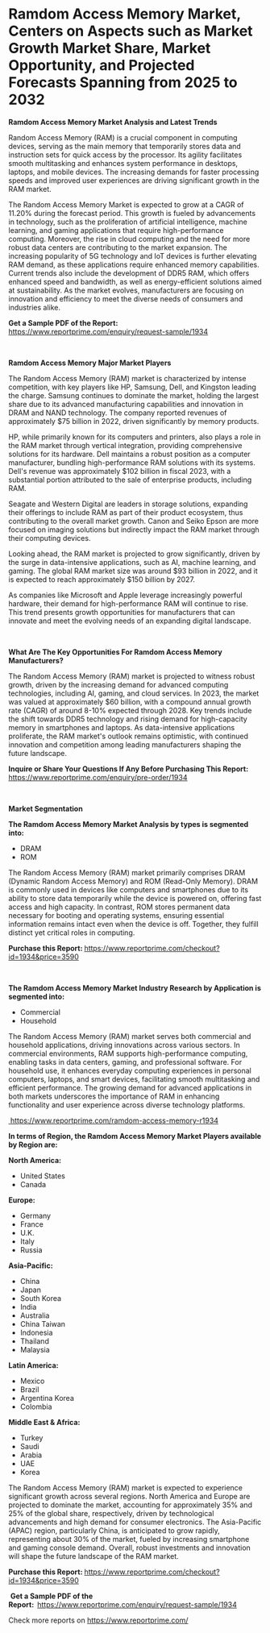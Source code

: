 <p><h1>Ramdom Access Memory Market, Centers on Aspects such as Market Growth Market Share, Market Opportunity, and Projected Forecasts Spanning from 2025 to 2032</h1></p><p><strong>Ramdom Access Memory Market Analysis and Latest Trends</strong></p>
<p><p>Random Access Memory (RAM) is a crucial component in computing devices, serving as the main memory that temporarily stores data and instruction sets for quick access by the processor. Its agility facilitates smooth multitasking and enhances system performance in desktops, laptops, and mobile devices. The increasing demands for faster processing speeds and improved user experiences are driving significant growth in the RAM market.</p><p>The Random Access Memory Market is expected to grow at a CAGR of 11.20% during the forecast period. This growth is fueled by advancements in technology, such as the proliferation of artificial intelligence, machine learning, and gaming applications that require high-performance computing. Moreover, the rise in cloud computing and the need for more robust data centers are contributing to the market expansion. The increasing popularity of 5G technology and IoT devices is further elevating RAM demand, as these applications require enhanced memory capabilities. Current trends also include the development of DDR5 RAM, which offers enhanced speed and bandwidth, as well as energy-efficient solutions aimed at sustainability. As the market evolves, manufacturers are focusing on innovation and efficiency to meet the diverse needs of consumers and industries alike.</p></p>
<p><strong>Get a Sample PDF of the Report:&nbsp;</strong> <a href="https://www.reportprime.com/enquiry/request-sample/1934?utm_campaign=2566&utm_medium=2&utm_source=Github&utm_content=ia&utm_term=18032025&utm_id=ramdom-access-memory">https://www.reportprime.com/enquiry/request-sample/1934</a></p>
<p>&nbsp;</p>
<p><strong>Ramdom Access Memory Major Market Players</strong></p>
<p><p>The Random Access Memory (RAM) market is characterized by intense competition, with key players like HP, Samsung, Dell, and Kingston leading the charge. Samsung continues to dominate the market, holding the largest share due to its advanced manufacturing capabilities and innovation in DRAM and NAND technology. The company reported revenues of approximately $75 billion in 2022, driven significantly by memory products.</p><p>HP, while primarily known for its computers and printers, also plays a role in the RAM market through vertical integration, providing comprehensive solutions for its hardware. Dell maintains a robust position as a computer manufacturer, bundling high-performance RAM solutions with its systems. Dell's revenue was approximately $102 billion in fiscal 2023, with a substantial portion attributed to the sale of enterprise products, including RAM.</p><p>Seagate and Western Digital are leaders in storage solutions, expanding their offerings to include RAM as part of their product ecosystem, thus contributing to the overall market growth. Canon and Seiko Epson are more focused on imaging solutions but indirectly impact the RAM market through their computing devices.</p><p>Looking ahead, the RAM market is projected to grow significantly, driven by the surge in data-intensive applications, such as AI, machine learning, and gaming. The global RAM market size was around $93 billion in 2022, and it is expected to reach approximately $150 billion by 2027.</p><p>As companies like Microsoft and Apple leverage increasingly powerful hardware, their demand for high-performance RAM will continue to rise. This trend presents growth opportunities for manufacturers that can innovate and meet the evolving needs of an expanding digital landscape.</p></p>
<p>&nbsp;</p>
<p><strong>What Are The Key Opportunities For Ramdom Access Memory Manufacturers?</strong></p>
<p><p>The Random Access Memory (RAM) market is projected to witness robust growth, driven by the increasing demand for advanced computing technologies, including AI, gaming, and cloud services. In 2023, the market was valued at approximately $60 billion, with a compound annual growth rate (CAGR) of around 8-10% expected through 2028. Key trends include the shift towards DDR5 technology and rising demand for high-capacity memory in smartphones and laptops. As data-intensive applications proliferate, the RAM market's outlook remains optimistic, with continued innovation and competition among leading manufacturers shaping the future landscape.</p></p>
<p><strong>Inquire or Share Your Questions If Any Before Purchasing This Report:</strong> <a href="https://www.reportprime.com/enquiry/pre-order/1934?utm_campaign=2566&utm_medium=2&utm_source=Github&utm_content=ia&utm_term=18032025&utm_id=ramdom-access-memory">https://www.reportprime.com/enquiry/pre-order/1934</a></p>
<p>&nbsp;</p>
<p><strong>Market Segmentation</strong></p>
<p><strong>The Ramdom Access Memory Market Analysis by types is segmented into:</strong></p>
<p><ul><li>DRAM</li><li>ROM</li></ul></p>
<p><p>The Random Access Memory (RAM) market primarily comprises DRAM (Dynamic Random Access Memory) and ROM (Read-Only Memory). DRAM is commonly used in devices like computers and smartphones due to its ability to store data temporarily while the device is powered on, offering fast access and high capacity. In contrast, ROM stores permanent data necessary for booting and operating systems, ensuring essential information remains intact even when the device is off. Together, they fulfill distinct yet critical roles in computing.</p></p>
<p><strong>Purchase this Report:&nbsp;</strong><a href="https://www.reportprime.com/checkout?id=1934&price=3590&utm_campaign=2566&utm_medium=2&utm_source=Github&utm_content=ia&utm_term=18032025&utm_id=ramdom-access-memory">https://www.reportprime.com/checkout?id=1934&price=3590</a></p>
<p>&nbsp;</p>
<p><strong>The Ramdom Access Memory Market Industry Research by Application is segmented into:</strong></p>
<p><ul><li>Commercial</li><li>Household</li></ul></p>
<p><p>The Random Access Memory (RAM) market serves both commercial and household applications, driving innovations across various sectors. In commercial environments, RAM supports high-performance computing, enabling tasks in data centers, gaming, and professional software. For household use, it enhances everyday computing experiences in personal computers, laptops, and smart devices, facilitating smooth multitasking and efficient performance. The growing demand for advanced applications in both markets underscores the importance of RAM in enhancing functionality and user experience across diverse technology platforms.</p></p>
<p><a href="https://www.reportprime.com/ramdom-access-memory-r1934?utm_campaign=2566&utm_medium=2&utm_source=Github&utm_content=ia&utm_term=18032025&utm_id=ramdom-access-memory">&nbsp;https://www.reportprime.com/ramdom-access-memory-r1934</a></p>
<p><strong>In terms of Region, the Ramdom Access Memory Market Players available by Region are:</strong></p>
<p>
    <p> <strong> North America: </strong>
        <ul>
            <li>United States</li>
            <li>Canada</li>
        </ul>
        </p> 
    <p> <strong> Europe: </strong>
        <ul>
            <li>Germany</li>
            <li>France</li>
            <li>U.K.</li>
            <li>Italy</li>
            <li>Russia</li>
        </ul>
        </p> 
    <p> <strong> Asia-Pacific: </strong>
        <ul>
            <li>China</li>
            <li>Japan</li>
            <li>South Korea</li>
            <li>India</li>
            <li>Australia</li>
            <li>China Taiwan</li>
            <li>Indonesia</li>
            <li>Thailand</li>
            <li>Malaysia</li>
        </ul>
        </p> 
    <p> <strong> Latin America: </strong>
        <ul>
            <li>Mexico</li>
            <li>Brazil</li>
            <li>Argentina Korea</li>
            <li>Colombia</li>
        </ul>
        </p> 
    <p> <strong> Middle East & Africa: </strong>
        <ul>
            <li>Turkey</li>
            <li>Saudi</li>
            <li>Arabia</li>
            <li>UAE</li>
            <li>Korea</li>
        </ul>
    </p>
    </p>
<p><p>The Random Access Memory (RAM) market is expected to experience significant growth across several regions. North America and Europe are projected to dominate the market, accounting for approximately 35% and 25% of the global share, respectively, driven by technological advancements and high demand for consumer electronics. The Asia-Pacific (APAC) region, particularly China, is anticipated to grow rapidly, representing about 30% of the market, fueled by increasing smartphone and gaming console demand. Overall, robust investments and innovation will shape the future landscape of the RAM market.</p></p>
<p><strong>Purchase this Report: </strong><a href="https://www.reportprime.com/checkout?id=1934&price=3590&utm_campaign=2566&utm_medium=2&utm_source=Github&utm_content=ia&utm_term=18032025&utm_id=ramdom-access-memory">https://www.reportprime.com/checkout?id=1934&price=3590</a></p>
<p>&nbsp;<strong>Get a Sample PDF of the Report:&nbsp;&nbsp;</strong><a href="https://www.reportprime.com/enquiry/request-sample/1934?utm_campaign=2566&utm_medium=2&utm_source=Github&utm_content=ia&utm_term=18032025&utm_id=ramdom-access-memory">https://www.reportprime.com/enquiry/request-sample/1934</a></p>
<p><strong></strong></p>
<p>Check more reports on <a href="https://www.reportprime.com/?utm_campaign=2566&utm_medium=2&utm_source=Github&utm_content=ia&utm_term=18032025&utm_id=ramdom-access-memory">https://www.reportprime.com/</a></p>